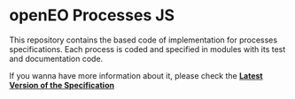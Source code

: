 # openEO Processes JS

This repository contains the based code of implementation for processes specifications. Each process is coded and specified in modules with its test and documentation code.

If you wanna have more information about it, please check the **[Latest Version of the Specification](https://processes.openeo.org)**
